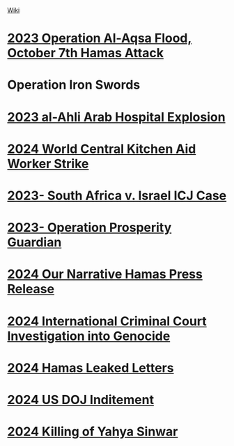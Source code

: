[Wiki](https://en.wikipedia.org/wiki/2023_Israel%E2%80%93Hamas_war) 
# [2023 Operation Al-Aqsa Flood, October 7th Hamas Attack](2023%20Operation%20Al-Aqsa%20Flood,%20October%207th%20Hamas%20Attack)
# Operation Iron Swords
# [2023 al-Ahli Arab Hospital Explosion](2023%20al-Ahli%20Arab%20Hospital%20Explosion)
# [2024 World Central Kitchen Aid Worker Strike](2024%20World%20Central%20Kitchen%20Aid%20Worker%20Strike)
# [2023- South Africa v. Israel ICJ Case](2023-%20South%20Africa%20v.%20Israel%20ICJ%20Case)
# [2023- Operation Prosperity Guardian](2023-%20Operation%20Prosperity%20Guardian)
# [2024 Our Narrative Hamas Press Release](2024%20Our%20Narrative%20Hamas%20Press%20Release)
# [2024 International Criminal Court Investigation into Genocide](2024%20International%20Criminal%20Court%20Investigation%20into%20Genocide)
# [2024 Hamas Leaked Letters](2024%20Hamas%20Leaked%20Letters)
# [2024 US DOJ Inditement](2024%20US%20DOJ%20Inditement)
# [2024 Killing of Yahya Sinwar](2024%20Killing%20of%20Yahya%20Sinwar)